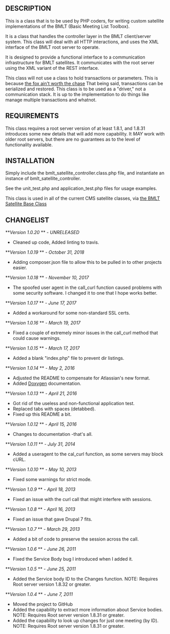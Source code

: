 DESCRIPTION
-----------

This is a class that is to be used by PHP coders, for writing custom satellite implementations
of the BMLT (Basic Meeting List Toolbox).

It is a class that handles the controller layer in the BMLT client/server system. This class will
deal with all HTTP interactions, and uses the XML interface of the BMLT root server to operate.

It is designed to provide a functional interface to a communication infrastructure for
BMLT satellites. It communicates with the root server using the XML variant of the REST
interface.

This class will not use a class to hold transactions or parameters. This is because [the
fox ain't worth the chase](http://philip.greenspun.com/humor/eecs-difference-explained)
That being said, transactions can be serialized and restored. This class is to be used as
a "driver," not a communication stack. It is up to the implementation to do things like
manage multiple transactions and whatnot.

REQUIREMENTS
------------

This class requires a root server version of at least 1.8.1, and 1.8.31 introduces some new details
that will add more capability. It *MAY* work with older root servers, but there are no guarantees as
to the level of functionality available.

 
INSTALLATION
------------

Simply include the bmlt_satellite_controller.class.php file, and instantiate an instance of
bmlt_satellite_controller.

See the unit_test.php and application_test.php files for usage examples.

This class is used in all of the current CMS satellite classes, via [the BMLT Satellite Base Class](https://bmlt.app/specific-topics/bmlt-satellite-base-class/)

CHANGELIST
----------
***Version 1.0.20* ** *- UNRELEASED*

- Cleaned up code, Added linting to travis.

***Version 1.0.19* ** *- October 31, 2018*

- Adding composer.json file to allow this to be pulled in to other projects easier.

***Version 1.0.18* ** *- November 10, 2017*

- The spoofed user agent in the call_curl function caused problems with some security software. I changed it to one that I hope works better.

***Version 1.0.17* ** *- June 17, 2017*

- Added a workaround for some non-standard SSL certs.

***Version 1.0.16* ** *- March 19, 2017*

- Fixed a couple of extremely minor issues in the call_curl method that could cause warnings.

***Version 1.0.15* ** *- March 17, 2017*

- Added a blank "index.php" file to prevent dir listings.

***Version 1.0.14* ** *- May 2, 2016*

- Adjusted the README to compensate for Atlassian's new format.
- Added [Doxygen](http://doxygen.nl) documentation.

***Version 1.0.13* ** *- April 21, 2016*

- Got rid of the useless and non-functional application test.
- Replaced tabs with spaces (detabbed).
- Fixed up this README a bit.

***Version 1.0.12* ** *- April 15, 2016*

- Changes to documentation -that's all.

***Version 1.0.11* ** *- July 31, 2014*

- Added a useragent to the cal_curl function, as some servers may block cURL.

***Version 1.0.10* ** *- May 10, 2013*

- Fixed some warnings for strict mode.

***Version 1.0.9* ** *- April 18, 2013*

- Fixed an issue with the curl call that might interfere with sessions.

***Version 1.0.8* ** *- April 16, 2013*

- Fixed an issue that gave Drupal 7 fits.

***Version 1.0.7* ** *- March 29, 2013*

- Added a bit of code to preserve the session across the call.

***Version 1.0.6* ** *- June 26, 2011*

- Fixed the Service Body bug I introduced when I added it.

***Version 1.0.5* ** *- June 25, 2011*

- Added the Service body ID to the Changes function. NOTE: Requires Root server version 1.8.32 or greater.

***Version 1.0.4* ** *- June 7, 2011*

- Moved the project to GitHub
- Added the capability to extract more information about Service bodies. NOTE: Requires Root server version 1.8.31 or greater.
- Added the capability to look up changes for just one meeting (by ID). NOTE: Requires Root server version 1.8.31 or greater.
